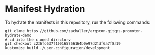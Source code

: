 # Manifest Hydration

To hydrate the manifests in this repository, run the following commands:

```shell
git clone https://github.com/zachaller/argocon-gitops-promoter-hydrate-demo
# cd into the cloned directory
git checkout c236fc637f100165756164b0e97d24df6a7f8a19
kustomize build ./user-configuration/development
```
